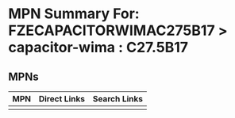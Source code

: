 



# MPN Summary For: FZECAPACITORWIMAC275B17 > capacitor-wima : C27.5B17

## MPNs
  

|MPN|Direct Links|Search Links|
| :--- | :--- | :--- |
||||
